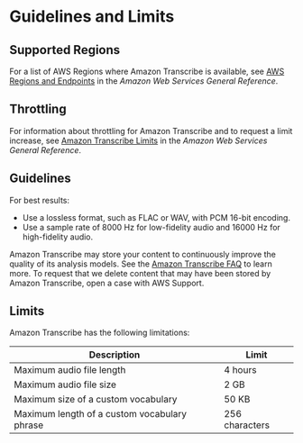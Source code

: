 # Guidelines and Limits<a name="limits-guidelines"></a>

## Supported Regions<a name="transcribe-regions"></a>

For a list of AWS Regions where Amazon Transcribe is available, see [AWS Regions and Endpoints](https://docs.aws.amazon.com/general/latest/gr/rande.html#transcribe_region) in the *Amazon Web Services General Reference*\.

## Throttling<a name="limits-throttling"></a>

For information about throttling for Amazon Transcribe and to request a limit increase, see [Amazon Transcribe Limits](https://docs.aws.amazon.com/general/latest/gr/aws_service_limits.html#limits-amazon-transcribe) in the *Amazon Web Services General Reference*\.

## Guidelines<a name="guidelines"></a>

For best results:
+ Use a lossless format, such as FLAC or WAV, with PCM 16\-bit encoding\.
+ Use a sample rate of 8000 Hz for low\-fidelity audio and 16000 Hz for high\-fidelity audio\.

Amazon Transcribe may store your content to continuously improve the quality of its analysis models\. See the [Amazon Transcribe FAQ](https://aws.amazon.com/transcribe/faqs/) to learn more\. To request that we delete content that may have been stored by Amazon Transcribe, open a case with AWS Support\.

## Limits<a name="limits"></a>

Amazon Transcribe has the following limitations:


| Description | Limit | 
| --- | --- | 
| Maximum audio file length | 4 hours | 
| Maximum audio file size | 2 GB | 
| Maximum size of a custom vocabulary | 50 KB | 
| Maximum length of a custom vocabulary phrase | 256 characters | 